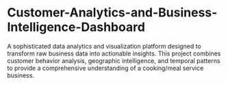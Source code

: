 # Customer-Analytics-and-Business-Intelligence-Dashboard
A sophisticated data analytics and visualization platform designed to transform raw business data into actionable insights. This project combines customer behavior analysis, geographic intelligence, and temporal patterns to provide a comprehensive understanding of a cooking/meal service business. 
